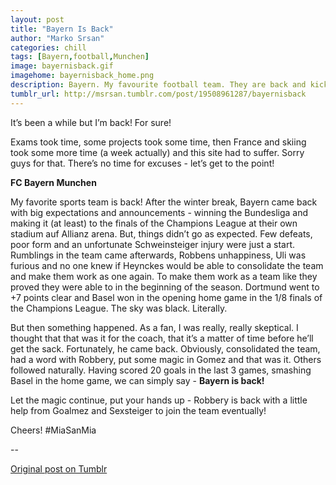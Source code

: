 ```yaml
---
layout: post
title: "Bayern Is Back"
author: "Marko Srsan"
categories: chill
tags: [Bayern,football,Munchen]
image: bayernisback.gif
imagehome: bayernisback_home.png
description: Bayern. My favourite football team. They are back and kicking!
tumblr_url: http://msrsan.tumblr.com/post/19508961287/bayernisback
---
```

It’s been a while but I’m back! For sure! 

Exams took time, some projects took some time, then France and skiing took some more time (a week actually) and this site had to suffer. Sorry guys for that. There’s no time for excuses - let’s get to the point! 

**FC Bayern Munchen**

My favorite sports team is back! After the winter break, Bayern came back with big expectations and announcements - winning the Bundesliga and making it (at least) to the finals of the Champions League at their own stadium auf Allianz arena. But, things didn’t go as expected. Few defeats, poor form and an unfortunate Schweinsteiger injury were just a start. Rumblings in the team came afterwards, Robbens unhappiness, Uli was furious and no one knew if Heynckes would be able to consolidate the team and make them work as one again. To make them work as a team like they proved they were able to in the beginning of the season. Dortmund went to +7 points clear and Basel won in the opening home game in the 1/8 finals of the Champions League. The sky was black. Literally. 

But then something happened. As a fan, I was really, really skeptical. I thought that that was it for the coach, that it’s a matter of time before he’ll get the sack. Fortunately, he came back. Obviously, consolidated the team, had a word with Robbery, put some magic in Gomez and that was it. Others followed naturally. Having scored 20 goals in the last 3 games, smashing Basel in the home game, we can simply say - **Bayern is back!** 

Let the magic continue, put your hands up - Robbery is back with a little help from Goalmez and Sexsteiger to join the team eventually! 

Cheers! #MiaSanMia

--

[Original post on Tumblr](http://msrsan.tumblr.com/post/19508961287/bayernisback)
